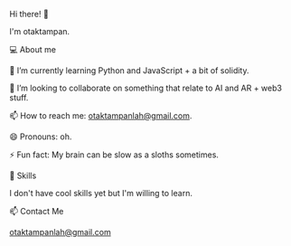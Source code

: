 Hi there! 👋

I'm otaktampan.

💻 About me

🌱 I’m currently learning Python and JavaScript + a bit of solidity.

👯 I’m looking to collaborate on something that relate to AI and AR + web3 stuff.
 
📫 How to reach me: otaktampanlah@gmail.com.

😄 Pronouns: oh.

⚡ Fun fact: My brain can be slow as a sloths sometimes. 

🚀 Skills

I don't have cool skills yet but I'm willing to learn.
 

📫 Contact Me

otaktampanlah@gmail.com





